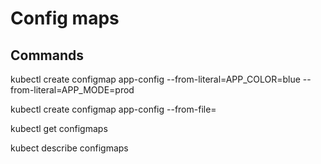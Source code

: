 # Config maps

## Commands

kubectl create configmap app-config --from-literal=APP_COLOR=blue --from-literal=APP_MODE=prod

kubectl create configmap app-config --from-file=<path>

kubectl get configmaps

kubect describe configmaps
